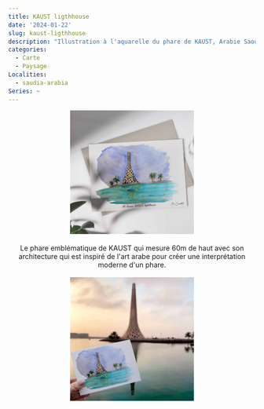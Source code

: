 ```yaml
---
title: KAUST ligthhouse
date: '2024-01-22'
slug: kaust-ligthhouse
description: "Illustration à l'aquarelle du phare de KAUST, Arabie Saoudite"
categories:
  - Carte
  - Paysage
Localities: 
  - saudia-arabia
Series: ~
---
```

<center>
<img alt="[KAUST beacon" src="kaust-beacon-featured-image.jpg" width=50%> 
<br>
<br>
 Le phare emblématique de KAUST qui mesure 60m de haut avec son architecture qui est inspiré de l'art arabe pour créer une interprétation moderne d'un phare. 
<br>
<br>
<img alt="[KAUST beacon" src="kaust-beacon-with-landscape.jpg" width=50%>
</center>